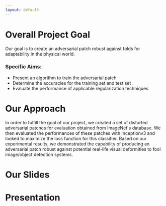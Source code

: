 ```yaml
---
layout: default
---
```


# Overall Project Goal
Our goal is to create an adversarial patch robust against folds for adaptability in the physical world. 

### Specific Aims:

- Present an algorithm to train the adversarial patch
- Determine the accuracies for the training set and test set
- Evaluate the performance of applicable regularization techniques 

# Our Approach
In order to fulfill the goal of our project, we created a set of distorted adversarial patches for evaluation obtained from ImageNet's database. We then evaluated the performances of these patches with Inceptionv3 and looked to maximize the loss function for this classifier. Based on our experimental results, we demonstrated the capability of producing an adversarial patch robust against potential real-life visual deformities to fool image/object detection systems.

# Our Slides

# Presentation

